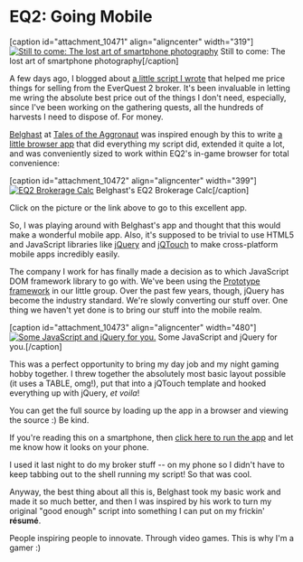 # EQ2: Going Mobile

[caption id="attachment\_10471" align="aligncenter" width="319"][![](http://westkarana.com/wp-content/uploads/2012/11/IMG_8919-319x480.jpg "Still to come: The lost art of smartphone photography")](http://westkarana.com/wp-content/uploads/2012/11/IMG_8919.jpg) Still to come: The lost art of smartphone photography[/caption]

A few days ago, I blogged about [a little script I wrote](http://westkarana.com/index.php/2012/11/21/eq2-not-gonna-fight/) that helped me price things for selling from the EverQuest 2 broker. It's been invaluable in letting me wring the absolute best price out of the things I don't need, especially, since I've been working on the gathering quests, all the hundreds of harvests I need to dispose of. For money.

[Belghast](https://plus.google.com/103824420081860414200/posts) at [Tales of the Aggronaut](http://aggronaut.com/) was inspired enough by this to write [a little browser app](http://aggronaut.com/eq2brokeragecalc/index.php) that did everything my script did, extended it quite a lot, and was conveniently sized to work within EQ2's in-game browser for total convenience:

[caption id="attachment\_10472" align="aligncenter" width="399"][![](http://westkarana.com/wp-content/uploads/2012/11/Fullscreen-capture-11292012-70013-AM.jpg "EQ2 Brokerage Calc")](http://aggronaut.com/eq2brokeragecalc/index.php) Belghast's EQ2 Brokerage Calc[/caption]

Click on the picture or the link above to go to this excellent app.

So, I was playing around with Belghast's app and thought that this would make a wonderful mobile app. Also, it's supposed to be trivial to use HTML5 and JavaScript libraries like [jQuery](http://jquery.com/) and [jQTouch](http://www.jqtouch.com/) to make cross-platform mobile apps incredibly easily.

The company I work for has finally made a decision as to which JavaScript DOM framework library to go with. We've been using the [Prototype framework](http://prototypejs.org/) in our little group. Over the past few years, though, jQuery has become the industry standard. We're slowly converting our stuff over. One thing we haven't yet done is to bring our stuff into the mobile realm.

[caption id="attachment\_10473" align="aligncenter" width="480"][![](http://westkarana.com/wp-content/uploads/2012/11/Fullscreen-capture-11292012-71056-AM-480x300.jpg "Some JavaScript and jQuery for you.")](http://westkarana.com/wp-content/uploads/2012/11/Fullscreen-capture-11292012-71056-AM.jpg) Some JavaScript and jQuery for you.[/caption]

This was a perfect opportunity to bring my day job and my night gaming hobby together. I threw together the absolutely most basic layout possible (it uses a TABLE, omg!), put that into a jQTouch template and hooked everything up with jQuery, *et voila*!

You can get the full source by loading up the app in a browser and viewing the source :) Be kind.

If you're reading this on a smartphone, then [click here to run the app](http://chasingdings.com/eq2/store.html) and let me know how it looks on your phone. 

I used it last night to do my broker stuff -- on my phone so I didn't have to keep tabbing out to the shell running my script! So that was cool.

Anyway, the best thing about all this is, Belghast took my basic work and made it so much better, and then I was inspired by his work to turn my original "good enough" script into something I can put on my frickin' **résumé**. 

People inspiring people to innovate. Through video games. This is why I'm a gamer :)

